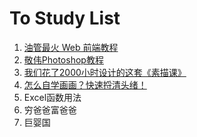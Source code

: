 # To Study List

1. [油管最火 Web 前端教程](https://www.bilibili.com/video/av48489320)
4. [敬伟Photoshop教程](https://www.bilibili.com/video/av18792821)
5. [我们花了2000小时设计的这套《素描课》](https://www.bilibili.com/video/av36244606)
6. [怎么自学画画？快速捋清头绪！](https://www.bilibili.com/video/av38127103)
5. Excel函数用法
8. 穷爸爸富爸爸
9. 巨婴国



